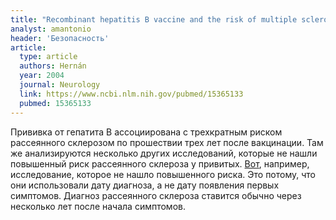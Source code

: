 ```yaml
---
title: "Recombinant hepatitis B vaccine and the risk of multiple sclerosis: a prospective study"
analyst: amantonio
header: 'Безопасность'
article:
  type: article
  authors: Hernán
  year: 2004
  journal: Neurology
  link: https://www.ncbi.nlm.nih.gov/pubmed/15365133
  pubmed: 15365133
---
```


Прививка от гепатита В ассоциирована с трехкратным риском рассеянного склерозом по прошествии трех лет после вакцинации.
Там же анализируются несколько других исследований, которые не нашли повышенный риск рассеянного склероза у привитых. [Вот](https://www.ncbi.nlm.nih.gov/pubmed/10470051), например, исследование, которое не нашло повышенного риска. Это потому, что они использовали дату диагноза, а не дату появления первых симптомов. Диагноз рассеянного склероза ставится обычно через несколько лет после начала симптомов.
